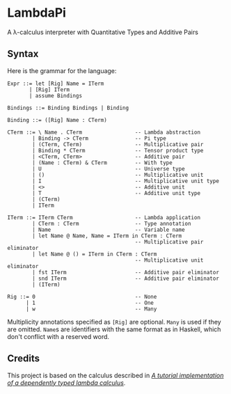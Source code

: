 # LambdaPi

A λ-calculus interpreter with Quantitative Types and Additive Pairs

## Syntax

Here is the grammar for the language:

    Expr ::= let [Rig] Name = ITerm
           | [Rig] ITerm
           | assume Bindings

    Bindings ::= Binding Bindings | Binding

    Binding ::= ([Rig] Name : CTerm)

    CTerm ::= \ Name . CTerm                 -- Lambda abstraction
            | Binding -> CTerm               -- Pi type
            | (CTerm, CTerm)                 -- Multiplicative pair
            | Binding * CTerm                -- Tensor product type
            | <CTerm, CTerm>                 -- Additive pair
            | (Name : CTerm) & CTerm         -- With type
            | U                              -- Universe type
            | ()                             -- Multiplicative unit
            | I                              -- Multiplicative unit type
            | <>                             -- Additive unit
            | T                              -- Additive unit type
            | (CTerm)
            | ITerm

    ITerm ::= ITerm CTerm                    -- Lambda application
            | CTerm : CTerm                  -- Type annotation
            | Name                           -- Variable name
            | let Name @ Name, Name = ITerm in CTerm : CTerm
                                             -- Multiplicative pair eliminator
            | let Name @ () = ITerm in CTerm : CTerm
                                             -- Multiplicative unit eliminator
            | fst ITerm                      -- Additive pair eliminator
            | snd ITerm                      -- Additive pair eliminator
            | (ITerm)

    Rig ::= 0                                -- None
          | 1                                -- One
          | w                                -- Many

Multiplicity annotations specified as `[Rig]` are optional. `Many` is used if they are omitted. `Name`s are identifiers with the same format as in Haskell, which don't conflict with a reserved word.

## Credits

This project is based on the calculus described in _[A tutorial implementation of a dependently typed lambda calculus][]_.

[A tutorial implementation of a dependently typed lambda calculus]: https://www.andres-loeh.de/LambdaPi/
